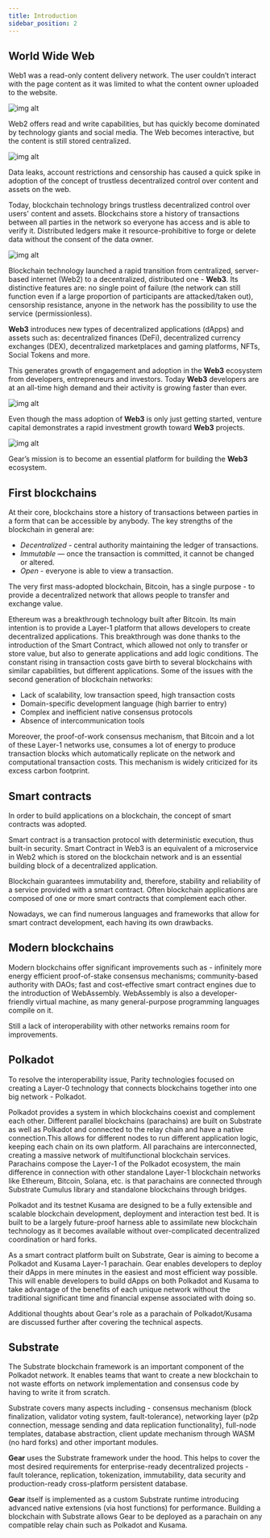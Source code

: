 ```yaml
---
title: Introduction
sidebar_position: 2
---
```


## World Wide Web

Web1 was a read-only content delivery network. The user couldn’t interact with the page content as it was limited to what the content owner uploaded to the website.

![img alt](./img/web1.png)

Web2 offers read and write capabilities, but has quickly become  dominated by technology giants and social media. The Web becomes interactive, but the content is still stored centralized.

![img alt](./img/web2.png)

Data leaks, account restrictions and censorship has caused a quick spike in adoption of the concept of trustless decentralized control over content and assets on the web.

Today, blockchain technology brings trustless decentralized control over users' content and assets. Blockchains store a history of transactions between all parties in the network so everyone has access and is able to verify it. Distributed ledgers make it resource-prohibitive to forge or delete data without the consent of the data owner.

![img alt](./img/web3.png)

Blockchain technology launched a rapid transition from centralized, server-based internet (Web2) to a decentralized, distributed one - **Web3**. Its distinctive features are: no single point of failure (the network can still function even if a large proportion of participants are attacked/taken out), censorship resistance, anyone in the network has the possibility to use the service (permissionless).

**Web3** introduces new types of decentralized applications (dApps) and assets such as:  decentralized finances (DeFi), decentralized currency exchanges (DEX), decentralized marketplaces and gaming platforms, NFTs, Social Tokens and more.

This generates growth of engagement and adoption in the **Web3** ecosystem from developers, entrepreneurs and investors. Today **Web3** developers are at an all-time high demand and their activity is growing faster than ever.

![img alt](./img/web3-devs.png)

Even though the mass adoption of **Web3** is only just getting started, venture capital demonstrates a rapid investment growth toward **Web3** projects.

![img alt](./img/crypto-invest.png)

Gear’s mission is to become an essential platform for building the **Web3** ecosystem.

## First blockchains

At their core, blockchains store a history of transactions between parties in a form that can be accessible by anybody. The key strengths of the blockchain in general are:
- _Decentralized_ - central authority maintaining the ledger of transactions.
- _Immutable_ — once the transaction is committed, it cannot be changed or altered.
- _Open_ - everyone is able to view a transaction.

The very first mass-adopted blockchain, Bitcoin, has a single purpose - to provide a decentralized network that allows people to transfer and exchange value.

Ethereum was a breakthrough technology built after Bitcoin. Its main intention is to provide a Layer-1 platform that allows developers to create decentralized applications. This breakthrough was done thanks to the introduction of the Smart Contract, which allowed not only to transfer or store value, but also to generate applications and add logic conditions. The constant rising in transaction costs gave birth to several blockchains with similar capabilities, but different applications. 
Some of the issues with the second generation of blockchain networks:
- Lack of scalability, low transaction speed, high transaction costs
- Domain-specific development language (high barrier to entry)
- Complex and inefficient native consensus protocols
- Absence of intercommunication tools

Moreover, the proof-of-work consensus mechanism, that Bitcoin and a lot of these Layer-1 networks use, consumes a lot of energy to produce transaction blocks which automatically replicate on the network and computational transaction costs. This mechanism is widely criticized for its excess carbon footprint.

## Smart contracts

In order to build applications on a blockchain, the concept of smart contracts was adopted.

Smart contract is a transaction protocol with deterministic execution, thus built-in security. Smart Contract in Web3 is an equivalent of a microservice in Web2 which is stored on the blockchain network and is an essential building block of a decentralized application.

Blockchain guarantees immutability and, therefore, stability and reliability of a service provided with a smart contract. Often blockchain applications are composed of one or more smart contracts that complement each other.

Nowadays, we can find numerous languages and frameworks that allow for smart contract development, each having its own drawbacks.

## Modern blockchains

Modern blockchains offer significant improvements such as - infinitely more energy efficient proof-of-stake consensus mechanisms; community-based authority with DAOs;
fast and cost-effective smart contract engines due to the introduction of WebAssembly. WebAssembly is also a developer-friendly virtual machine, as many general-purpose programming languages compile on it.

Still a lack of interoperability with other networks remains room for improvements.

## Polkadot

To resolve the interoperability issue, Parity technologies focused on creating a Layer-0 technology that connects blockchains together into one big network - Polkadot.

Polkadot provides a system in which blockchains coexist and complement each other.
Different parallel blockchains (parachains) are built on Substrate as well as Polkadot and connected to the relay chain and have a native connection.This allows for different nodes to run different application logic, keeping each chain on its own platform. All parachains are interconnected, creating a massive network of multifunctional blockchain services. Parachains compose the Layer-1 of the Polkadot ecosystem, the main difference in connection with other standalone Layer-1 blockchain networks like Ethereum, Bitcoin, Solana, etc. is that parachains are connected through Substrate Cumulus library and standalone blockchains through bridges.

Polkadot and its testnet Kusama are designed to be a fully extensible and scalable blockchain development, deployment and interaction test bed. It is built to be a largely future-proof harness able to assimilate new blockchain technology as it becomes available without over-complicated decentralized coordination or hard forks.

As a smart contract platform built on Substrate, Gear is aiming to become a Polkadot and Kusama Layer-1 parachain. Gear enables developers to deploy their dApps in mere minutes in the easiest and most efficient way possible. This will enable developers to build dApps on both Polkadot and Kusama to take advantage of the benefits of each unique network without the traditional significant time and financial expense associated with doing so.

Additional thoughts about Gear's role as a parachain of Polkadot/Kusama are discussed further after covering the technical aspects.

## Substrate

The Substrate blockchain framework is an important component of the Polkadot network. It enables teams that want to create a new blockchain to not waste efforts on network implementation and consensus code by having to write it from scratch. 

Substrate covers many aspects including - consensus mechanism (block finalization, validator voting system, fault-tolerance), networking layer (p2p connection, message sending and data replication functionality), full-node templates, database abstraction, client update mechanism through WASM (no hard forks) and other important modules.

**Gear** uses the Substrate framework under the hood. This helps to cover the most desired requirements for enterprise-ready decentralized projects - fault tolerance, replication, tokenization, immutability, data security and production-ready cross-platform persistent database.

**Gear** itself is implemented as a custom Substrate runtime introducing advanced native extensions (via host functions) for performance. Building a blockchain with Substrate allows Gear to be deployed as a parachain on any compatible relay chain such as Polkadot and Kusama.